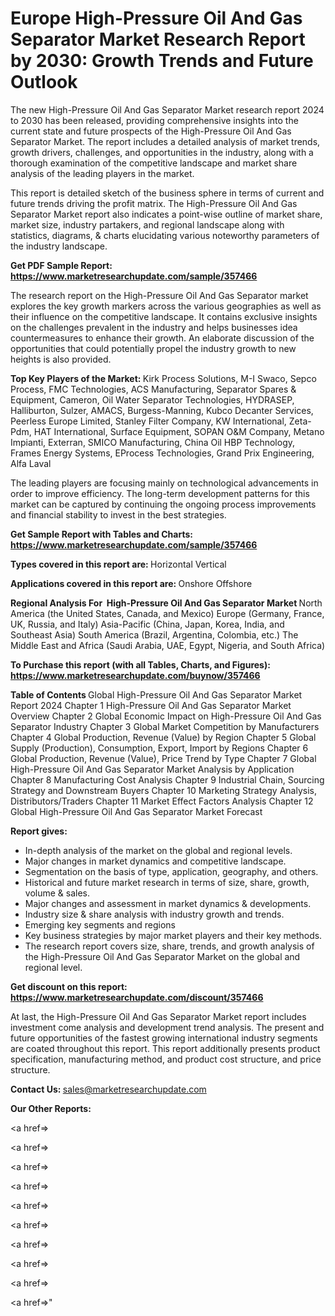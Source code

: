 # Europe High-Pressure Oil And Gas Separator Market Research Report by 2030: Growth Trends and Future Outlook

The new High-Pressure Oil And Gas Separator Market research report 2024 to 2030 has been released, providing comprehensive insights into the current state and future prospects of the High-Pressure Oil And Gas Separator Market. The report includes a detailed analysis of market trends, growth drivers, challenges, and opportunities in the industry, along with a thorough examination of the competitive landscape and market share analysis of the leading players in the market.

This report is detailed sketch of the business sphere in terms of current and future trends driving the profit matrix. The High-Pressure Oil And Gas Separator Market report also indicates a point-wise outline of market share, market size, industry partakers, and regional landscape along with statistics, diagrams, &amp; charts elucidating various noteworthy parameters of the industry landscape.

<strong><b>Get PDF Sample Report: <a href=https://www.marketresearchupdate.com/sample/357466>https://www.marketresearchupdate.com/sample/357466</a></b></strong>

The research report on the High-Pressure Oil And Gas Separator market explores the key growth markers across the various geographies as well as their influence on the competitive landscape. It contains exclusive insights on the challenges prevalent in the industry and helps businesses idea countermeasures to enhance their growth. An elaborate discussion of the opportunities that could potentially propel the industry growth to new heights is also provided.

<strong><b>Top Key Players of the Market:
</b></strong>Kirk Process Solutions, M-I Swaco, Sepco Process, FMC Technologies, ACS Manufacturing, Separator Spares & Equipment, Cameron, Oil Water Separator Technologies, HYDRASEP, Halliburton, Sulzer, AMACS, Burgess-Manning, Kubco Decanter Services, Peerless Europe Limited, Stanley Filter Company, KW International, Zeta-Pdm, HAT International, Surface Equipment, SOPAN O&M Company, Metano Impianti, Exterran, SMICO Manufacturing, China Oil HBP Technology, Frames Energy Systems, EProcess Technologies, Grand Prix Engineering, Alfa Laval<strong><b>
</b></strong>

The leading players are focusing mainly on technological advancements in order to improve efficiency. The long-term development patterns for this market can be captured by continuing the ongoing process improvements and financial stability to invest in the best strategies.

<strong><b>Get Sample Report with Tables and Charts: <a href=https://www.marketresearchupdate.com/sample/357466>https://www.marketresearchupdate.com/sample/357466</a></b></strong>

<strong><b>Types covered in this report are:
</b></strong>Horizontal
Vertical<strong><b>
</b></strong>

<strong><b>Applications covered in this report are:
</b></strong>Onshore
Offshore<strong><b>
</b></strong>

<strong><b>Regional Analysis For  High-Pressure Oil And Gas Separator Market</b></strong><strong><b>
</b></strong>North America (the United States, Canada, and Mexico)
Europe (Germany, France, UK, Russia, and Italy)
Asia-Pacific (China, Japan, Korea, India, and Southeast Asia)
South America (Brazil, Argentina, Colombia, etc.)
The Middle East and Africa (Saudi Arabia, UAE, Egypt, Nigeria, and South Africa)

<strong><b>To Purchase this report (with all Tables, Charts, and Figures): <a href=https://www.marketresearchupdate.com/buynow/357466>https://www.marketresearchupdate.com/buynow/357466</a></b></strong>

<strong><b>Table of Contents</b></strong><strong><b>
</b></strong>Global High-Pressure Oil And Gas Separator Market Report 2024
Chapter 1 High-Pressure Oil And Gas Separator Market Overview
Chapter 2 Global Economic Impact on High-Pressure Oil And Gas Separator Industry
Chapter 3 Global Market Competition by Manufacturers
Chapter 4 Global Production, Revenue (Value) by Region
Chapter 5 Global Supply (Production), Consumption, Export, Import by Regions
Chapter 6 Global Production, Revenue (Value), Price Trend by Type
Chapter 7 Global High-Pressure Oil And Gas Separator Market Analysis by Application
Chapter 8 Manufacturing Cost Analysis
Chapter 9 Industrial Chain, Sourcing Strategy and Downstream Buyers
Chapter 10 Marketing Strategy Analysis, Distributors/Traders
Chapter 11 Market Effect Factors Analysis
Chapter 12 Global High-Pressure Oil And Gas Separator Market Forecast

<strong><b>Report gives:</b></strong>

- In-depth analysis of the market on the global and regional levels.
- Major changes in market dynamics and competitive landscape.
- Segmentation on the basis of type, application, geography, and others.
- Historical and future market research in terms of size, share, growth, volume &amp; sales.
- Major changes and assessment in market dynamics &amp; developments.
- Industry size &amp; share analysis with industry growth and trends.
- Emerging key segments and regions
- Key business strategies by major market players and their key methods.
- The research report covers size, share, trends, and growth analysis of the High-Pressure Oil And Gas Separator Market on the global and regional level.

<strong><b>Get discount on this report: <a href=https://www.marketresearchupdate.com/discount/357466>https://www.marketresearchupdate.com/discount/357466</a></b></strong>

At last, the High-Pressure Oil And Gas Separator Market report includes investment come analysis and development trend analysis. The present and future opportunities of the fastest growing international industry segments are coated throughout this report. This report additionally presents product specification, manufacturing method, and product cost structure, and price structure.

<strong><b>Contact Us:
</b></strong>sales@marketresearchupdate.com

<strong>Our Other Reports:</strong>

<a href=></a>

<a href=></a>

<a href=></a>

<a href=></a>

<a href=></a>

<a href=></a>

<a href=></a>

<a href=></a>

<a href=></a>

<a href=></a>"
